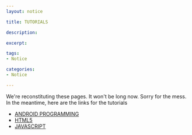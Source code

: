 ```yaml
---
layout: notice

title: TUTORIALS

description: 

excerpt: 

tags:
- Notice

categories:
- Notice

---
```


We're reconstituting these pages. It won't be long now. Sorry for the mess. In the meantime, here are the links for the tutorials

* [ANDROID PROGRAMMING](/android-programming-tutorial)
* [HTML5](#)
* [JAVASCRIPT](#)

